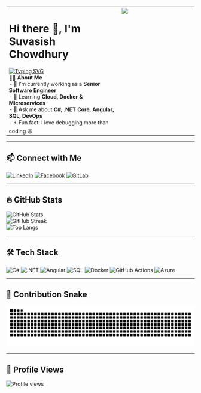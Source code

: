   <table>
  <tr>
    <td valign="top" width="60%">

<h1>Hi there 👋, I'm Suvasish Chowdhury</h1>

<a href="https://git.io/typing-svg">
  <img src="https://readme-typing-svg.demolab.com?font=Fira+Code&size=25&duration=3000&pause=1000&color=00F700&width=550&lines=Senior+Software+Engineer;8%2B+Years+Experience;C%23+.NET+%7C+Angular+%7C+SQL+%7C+DevOps;Passionate+about+Clean+Code+%26+Architecture" alt="Typing SVG" />
</a>

<br/>
<b>👨‍💻 About Me </b><br>
- 🔭 I’m currently working as a <b>Senior Software Engineer</b> <br>
- 🌱 Learning <b>Cloud, Docker & Microservices</b><br> 
- 💬 Ask me about <b>C#, .NET Core, Angular, SQL, DevOps</b><br>
- ⚡ Fun fact: I love debugging more than coding 😆  <br>


</td>
<td valign="top" width="40%">
<img src="https://media.giphy.com/media/qgQUggAC3Pfv687qPC/giphy.gif" width="400"/>

</td>
 
</table>

---

## 📫 Connect with Me

[![LinkedIn](https://img.shields.io/badge/LinkedIn-blue?logo=linkedin)](https://www.linkedin.com/in/chowdhurysuvasish)
[![Facebook](https://img.shields.io/badge/Facebook-1877F2?logo=facebook&logoColor=white)](https://www.facebook.com/chowdhurybono)
[![GitLab](https://img.shields.io/badge/GitLab-FC6D26?logo=gitlab&logoColor=white)](https://gitlab.com/Suvasish)

---
## 🔥 GitHub Stats  
![GitHub Stats](https://github-readme-stats.vercel.app/api?username=SuvasishChowdhury&show_icons=true&theme=radical&include_all_commits=true&count_private=true)  
![GitHub Streak](https://streak-stats.demolab.com?user=SuvasishChowdhury&theme=radical&hide_border=true)  
![Top Langs](https://github-readme-stats.vercel.app/api/top-langs/?username=SuvasishChowdhury&layout=compact&theme=tokyonight)  

---

## 🛠 Tech Stack  

![C#](https://img.shields.io/badge/C%23-239120?style=for-the-badge&logo=c-sharp&logoColor=white)
![.NET](https://img.shields.io/badge/.NET-512BD4?style=for-the-badge&logo=dotnet&logoColor=white)
![Angular](https://img.shields.io/badge/Angular-DD0031?style=for-the-badge&logo=angular&logoColor=white)
![SQL](https://img.shields.io/badge/SQL-025E8C?style=for-the-badge&logo=sqlite&logoColor=white)
![Docker](https://img.shields.io/badge/Docker-2496ED?style=for-the-badge&logo=docker&logoColor=white)
![GitHub Actions](https://img.shields.io/badge/GitHub%20Actions-2088FF?style=for-the-badge&logo=github-actions&logoColor=white)
![Azure](https://img.shields.io/badge/Azure-0078D4?style=for-the-badge&logo=microsoftazure&logoColor=white)

---

## 🐍 Contribution Snake  

![GitHub Snake Animation](https://github.com/SuvasishChowdhury/SuvasishChowdhury/blob/output/snake.svg)

---

## 👀 Profile Views  

![Profile views](https://komarev.com/ghpvc/?username=SuvasishChowdhury&color=blue&style=flat-square)

